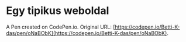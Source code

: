 # Egy tipikus weboldal

A Pen created on CodePen.io. Original URL: [https://codepen.io/Betti-K-das/pen/oNaBObK](https://codepen.io/Betti-K-das/pen/oNaBObK).

